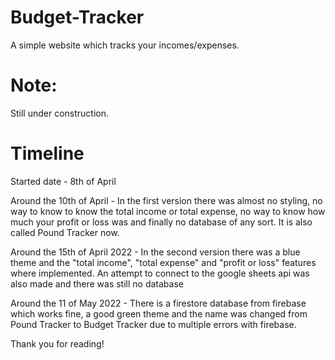 # Budget-Tracker

A simple website which tracks your incomes/expenses.

# Note:

Still under construction.

# Timeline

Started date - 8th of April

Around the 10th of April - In the first version there was almost no styling, no way to know to know the total income or total expense, no way to know how much your profit or loss was and finally no database of any sort. It is also called Pound Tracker now.

Around the 15th of April 2022 - In the second version there was a blue theme and the "total income", "total expense" and "profit or loss" features where implemented. An attempt to connect to the google sheets api was also made and there was still no database

Around the 11 of May 2022 - There is a firestore database from firebase which works fine, a good green theme and the name was changed from Pound Tracker to Budget Tracker due to multiple errors with firebase.

Thank you for reading!
